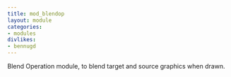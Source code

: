 ```yaml
---
title: mod_blendop
layout: module
categories:
- modules
divlikes:
- bennugd
---
```


Blend Operation module, to blend target and source graphics when drawn.

